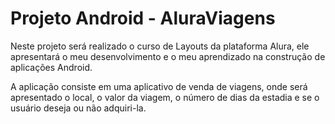 # Projeto Android - AluraViagens

<p>
  Neste projeto será realizado o curso de Layouts da plataforma Alura, ele apresentará o meu desenvolvimento e o meu aprendizado na construção de aplicações Android.
</p>
<p>
  A aplicação consiste em uma aplicativo de venda de viagens, onde será apresentado o local, o valor da viagem, o número de dias da estadia e se o usuário deseja ou não adquiri-la.
</p>
